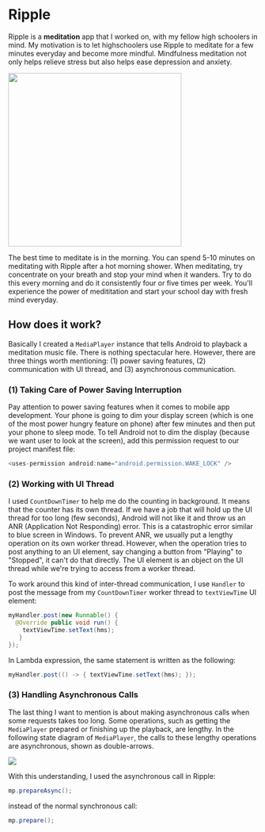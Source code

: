 # Ripple

Ripple is a **meditation** app that I worked on, with my fellow high schoolers in mind.  My motivation is to let highschoolers use Ripple to meditate for a few minutes everyday and become more mindful. Mindfulness meditation not only helps relieve stress but also helps ease depression and anxiety.  

<img src="https://cdn.mindful.org/Meditation_Goleman.jpg" width="350">

The best time to meditate is in the morning.  You can spend 5-10 minutes on meditating with Ripple after a hot morning shower.  When meditating, try concentrate on your breath and stop your mind when it wanders.  Try to do this every morning and do it consistently four or five times per week. You'll experience the power of medititation and start your school day with fresh mind everyday.

## How does it work?

Basically I created a `MediaPlayer` instance that tells Android to playback a meditation music file.  There is nothing spectacular here.  However, there are three things worth mentioning: (1) power saving features, (2) communication with UI thread, and (3) asynchronous communication.

### (1) Taking Care of Power Saving Interruption

Pay attention to power saving features when it comes to mobile app development.  Your phone is going to dim your display screen (which is one of the most power hungry feature on phone) after few minutes and then put your phone to sleep mode.  To tell Android not to dim the display (because we want user to look at the screen), add this permission request to our project manifest file:

```java
<uses-permission android:name="android.permission.WAKE_LOCK" />
```

### (2) Working with UI Thread

I used `CountDownTimer` to help me do the counting in background.  It means that the counter has its own thread.  If we have a job that will hold up the UI thread for too long (few seconds), Android will not like it and throw us an ANR (Application Not Responding) error.  This is a catastrophic error similar to blue screen in Windows. To prevent ANR, we usually put a lengthy operation on its own worker thread.  However,  when the operation tries to post anything to an UI element, say changing a button from "Playing" to "Stopped", it can't do that directly.  The UI element is an object on the UI thread while we're trying to access from a worker thread.

To work around this kind of inter-thread communication, I use `Handler` to post the message from my `CountDownTimer` worker thread to `textViewTime` UI element:

```java
myHandler.post(new Runnable() {
  @Override public void run() {
    textViewTime.setText(hms);                    
   }
});
```

In Lambda expression, the same statement is written as the following:

```java
myHandler.post(() -> { textViewTime.setText(hms); });
```

### (3) Handling Asynchronous Calls

The last thing I want to mention is about making asynchronous calls when some requests takes too long.  Some operations, such as getting the `MediaPlayer` prepared or finishing up the playback, are lengthy.  In the following state diagram of `MediaPlayer`, the calls to these lengthy operations are asynchronous, shown as double-arrows.

<img src="https://stuff.mit.edu/afs/sipb/project/android/docs/images/mediaplayer_state_diagram.gif">

With this understanding, I used the asynchronous call in Ripple:
```java
mp.prepareAsync();
```
instead of the normal synchronous call:
```java
mp.prepare();
```




